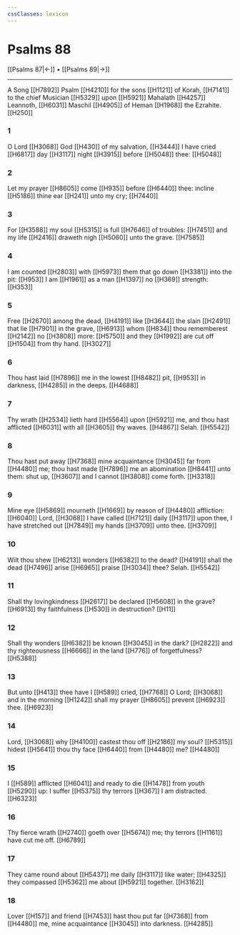 ```yaml
---
cssClasses: lexicon
---
```

# Psalms 88

[[Psalms 87|←]] • [[Psalms 89|→]]

---

A Song [[H7892]] Psalm [[H4210]] for the sons [[H1121]] of Korah, [[H7141]] to the chief Musician [[H5329]] upon [[H5921]] Mahalath [[H4257]] Leannoth, [[H6031]] Maschil [[H4905]] of Heman [[H1968]] the Ezrahite. [[H250]]

### 1
O Lord [[H3068]] God [[H430]] of my salvation, [[H3444]] I have cried [[H6817]] day [[H3117]] night [[H3915]] before [[H5048]] thee: [[H5048]]

### 2
Let my prayer [[H8605]] come [[H935]] before [[H6440]] thee: incline [[H5186]] thine ear [[H241]] unto my cry; [[H7440]]

### 3
For [[H3588]] my soul [[H5315]] is full [[H7646]] of troubles: [[H7451]] and my life [[H2416]] draweth nigh [[H5060]] unto the grave. [[H7585]]

### 4
I am counted [[H2803]] with [[H5973]] them that go down [[H3381]] into the pit: [[H953]] I am [[H1961]] as a man [[H1397]] no [[H369]] strength: [[H353]]

### 5
Free [[H2670]] among the dead, [[H4191]] like [[H3644]] the slain [[H2491]] that lie [[H7901]] in the grave, [[H6913]] whom [[H834]] thou rememberest [[H2142]] no [[H3808]] more: [[H5750]] and they [[H1992]] are cut off [[H1504]] from thy hand. [[H3027]]

### 6
Thou hast laid [[H7896]] me in the lowest [[H8482]] pit, [[H953]] in darkness, [[H4285]] in the deeps. [[H4688]]

### 7
Thy wrath [[H2534]] lieth hard [[H5564]] upon [[H5921]] me, and thou hast afflicted [[H6031]] with all [[H3605]] thy waves. [[H4867]] Selah. [[H5542]]

### 8
Thou hast put away [[H7368]] mine acquaintance [[H3045]] far from [[H4480]] me; thou hast made [[H7896]] me an abomination [[H8441]] unto them: shut up, [[H3607]] and I cannot [[H3808]] come forth. [[H3318]]

### 9
Mine eye [[H5869]] mourneth [[H1669]] by reason of [[H4480]] affliction: [[H6040]] Lord, [[H3068]] I have called [[H7121]] daily [[H3117]] upon thee, I have stretched out [[H7849]] my hands [[H3709]] unto thee. [[H3709]]

### 10
Wilt thou shew [[H6213]] wonders [[H6382]] to the dead? [[H4191]] shall the dead [[H7496]] arise [[H6965]] praise [[H3034]] thee? Selah. [[H5542]]

### 11
Shall thy lovingkindness [[H2617]] be declared [[H5608]] in the grave? [[H6913]] thy faithfulness [[H530]] in destruction? [[H11]]

### 12
Shall thy wonders [[H6382]] be known [[H3045]] in the dark? [[H2822]] and thy righteousness [[H6666]] in the land [[H776]] of forgetfulness? [[H5388]]

### 13
But unto [[H413]] thee have I [[H589]] cried, [[H7768]] O Lord; [[H3068]] and in the morning [[H1242]] shall my prayer [[H8605]] prevent [[H6923]] thee. [[H6923]]

### 14
Lord, [[H3068]] why [[H4100]] castest thou off [[H2186]] my soul? [[H5315]] hidest [[H5641]] thou thy face [[H6440]] from [[H4480]] me? [[H4480]]

### 15
I [[H589]] afflicted [[H6041]] and ready to die [[H1478]] from youth [[H5290]] up: I suffer [[H5375]] thy terrors [[H367]] I am distracted. [[H6323]]

### 16
Thy fierce wrath [[H2740]] goeth over [[H5674]] me; thy terrors [[H1161]] have cut me off. [[H6789]]

### 17
They came round about [[H5437]] me daily [[H3117]] like water; [[H4325]] they compassed [[H5362]]  me about [[H5921]] together. [[H3162]]

### 18
Lover [[H157]] and friend [[H7453]] hast thou put far [[H7368]] from [[H4480]] me, mine acquaintance [[H3045]] into darkness. [[H4285]]